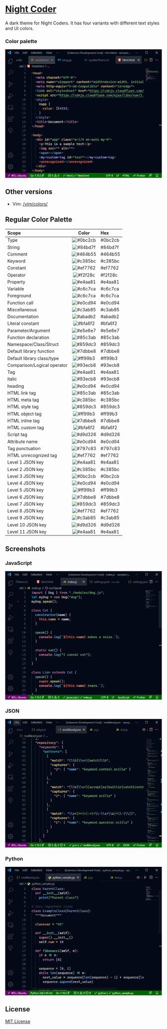 # [Night Coder](https://marketplace.visualstudio.com/items?itemName=a5hk.night-coder)

A dark theme for Night Coders. It has four variants with different text styles and UI colors.

### Color palette

![html](screenshot/html.png)

## Other versions

- Vim: [/vim/colors/](/vim/colors/)

## Regular Color Palette

| Scope | Color | Hex |
|:------|:-----:|:----|
|Type|![#0bc2cb](https://via.placeholder.com/23/0bc2cb/?text=+)|#0bc2cb|
|String|![#84bd7f](https://via.placeholder.com/23/84bd7f/?text=+)|#84bd7f|
|Comment|![#464b55](https://via.placeholder.com/23/464b55/?text=+)|#464b55|
|Keyword|![#c385bc](https://via.placeholder.com/23/c385bc/?text=+)|#c385bc|
|Constant|![#ef7762](https://via.placeholder.com/23/ef7762/?text=+)|#ef7762|
|Operator|![#f2f28c](https://via.placeholder.com/23/f2f28c/?text=+)|#f2f28c|
|Property|![#e4aa81](https://via.placeholder.com/23/e4aa81/?text=+)|#e4aa81|
|Variable|![#c6c7ca](https://via.placeholder.com/23/c6c7ca/?text=+)|#c6c7ca|
|Foreground|![#c6c7ca](https://via.placeholder.com/23/c6c7ca/?text=+)|#c6c7ca|
|Function call|![#e0cd94](https://via.placeholder.com/23/e0cd94/?text=+)|#e0cd94|
|Miscellaneous|![#c3ab85](https://via.placeholder.com/23/c3ab85/?text=+)|#c3ab85|
|Documentation|![#abadb2](https://via.placeholder.com/23/abadb2/?text=+)|#abadb2|
|Literal constant|![#bfa6f2](https://via.placeholder.com/23/bfa6f2/?text=+)|#bfa6f2|
|Parameter/Argument|![#e5e6e7](https://via.placeholder.com/23/e5e6e7/?text=+)|#e5e6e7|
|Function declaration|![#85c3ab](https://via.placeholder.com/23/85c3ab/?text=+)|#85c3ab|
|Namespace/Class/Struct|![#859dc3](https://via.placeholder.com/23/859dc3/?text=+)|#859dc3|
|Default library function|![#7dbbe8](https://via.placeholder.com/23/7dbbe8/?text=+)|#7dbbe8|
|Default library class/type|![#ff99b3](https://via.placeholder.com/23/ff99b3/?text=+)|#ff99b3|
|Comparison/Logical operator|![#93ecb8](https://via.placeholder.com/23/93ecb8/?text=+)|#93ecb8|
|Tag|![#e4aa81](https://via.placeholder.com/23/e4aa81/?text=+)|#e4aa81|
|italic|![#93ecb8](https://via.placeholder.com/23/93ecb8/?text=+)|#93ecb8|
|heading|![#e0cd94](https://via.placeholder.com/23/e0cd94/?text=+)|#e0cd94|
|HTML link tag|![#85c3ab](https://via.placeholder.com/23/85c3ab/?text=+)|#85c3ab|
|HTML meta tag|![#c385bc](https://via.placeholder.com/23/c385bc/?text=+)|#c385bc|
|HTML style tag|![#859dc3](https://via.placeholder.com/23/859dc3/?text=+)|#859dc3|
|HTML object tag|![#ff99b3](https://via.placeholder.com/23/ff99b3/?text=+)|#ff99b3|
|HTML inline tag|![#7dbbe8](https://via.placeholder.com/23/7dbbe8/?text=+)|#7dbbe8|
|HTML custom tag|![#bfa6f2](https://via.placeholder.com/23/bfa6f2/?text=+)|#bfa6f2|
|Script tag|![#d9d326](https://via.placeholder.com/23/d9d326/?text=+)|#d9d326|
|Attribute name|![#e0cd94](https://via.placeholder.com/23/e0cd94/?text=+)|#e0cd94|
|Tag punctuation|![#797c83](https://via.placeholder.com/23/797c83/?text=+)|#797c83|
|HTML unrecognized tag|![#ef7762](https://via.placeholder.com/23/ef7762/?text=+)|#ef7762|
|Level 1 JSON key|![#e4aa81](https://via.placeholder.com/23/e4aa81/?text=+)|#e4aa81|
|Level 2 JSON key|![#c385bc](https://via.placeholder.com/23/c385bc/?text=+)|#c385bc|
|Level 3 JSON key|![#0bc2cb](https://via.placeholder.com/23/0bc2cb/?text=+)|#0bc2cb|
|Level 4 JSON key|![#e0cd94](https://via.placeholder.com/23/e0cd94/?text=+)|#e0cd94|
|Level 5 JSON key|![#ff99b3](https://via.placeholder.com/23/ff99b3/?text=+)|#ff99b3|
|Level 6 JSON key|![#7dbbe8](https://via.placeholder.com/23/7dbbe8/?text=+)|#7dbbe8|
|Level 7 JSON key|![#859dc3](https://via.placeholder.com/23/859dc3/?text=+)|#859dc3|
|Level 8 JSON key|![#ef7762](https://via.placeholder.com/23/ef7762/?text=+)|#ef7762|
|Level 9 JSON key|![#c3ab85](https://via.placeholder.com/23/c3ab85/?text=+)|#c3ab85|
|Level 10 JSON key|![#d9d326](https://via.placeholder.com/23/d9d326/?text=+)|#d9d326|
|Level 11 JSON key|![#e4aa81](https://via.placeholder.com/23/e4aa81/?text=+)|#e4aa81|

## Screenshots

### JavaScript

![javascript](screenshot/javascript.png)

### JSON

![javascript](screenshot/json.png)

### Python

![python](screenshot/python.png)

## License

[MIT License](LICENSE)
